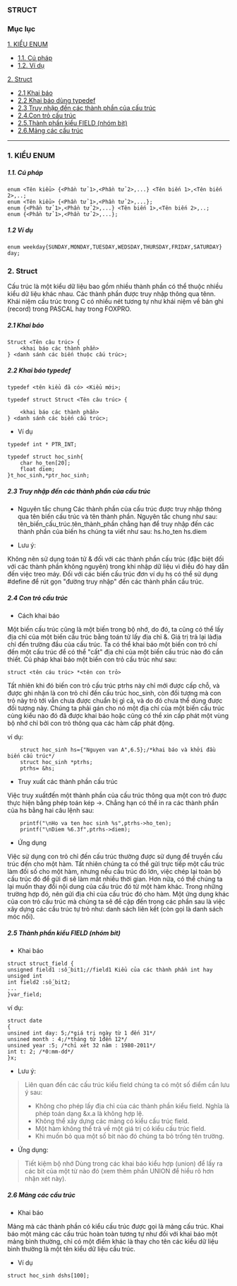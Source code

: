 ### **STRUCT**

### Mục lục

[1. KIỂU ENUM](#1)

- [1.1. Cú pháp](#11)
- [1.2. Ví dụ](#12)

[2. Struct](#2)

- [2.1 Khai báo](#21)
- [2.2 Khai báo dùng typedef](#22)
- [2.3 Truy nhập đến các thành phần của cấu trúc](#23)
- [2.4.Con trỏ cấu trúc](#24)
- [2.5.Thành phần kiểu FIELD (nhóm bit)](#25)
- [2.6.Mảng các cấu trúc](#26)

---

<a name="1"></a>
### 1. KIỂU ENUM

<a name="11"></a>
##### 1.1. Cú pháp

```
enum <Tên kiểu> {<Phần tử 1>,<Phần tử 2>,...} <Tên biến 1>,<Tên biến 2>,..;
enum <Tên kiểu> {<Phần tử 1>,<Phần tử 2>,...};
enum {<Phần tử 1>,<Phần tử 2>,...} <Tên biến 1>,<Tên biến 2>,..;
enum {<Phần tử 1>,<Phần tử 2>,...};
```

<a name="12"></a>
##### 1.2 Ví dụ

```
enum weekday{SUNDAY,MONDAY,TUESDAY,WEDSDAY,THURSDAY,FRIDAY,SATURDAY} day;

```

<a name="2"></a>
### 2. Struct

Cấu trúc là một kiểu dữ liệu bao gồm nhiều thành phần có thể thuộc nhiều kiểu dữ liệu khác nhau. Các thành phần được truy nhập thông qua tênn. Khái niệm cấu trúc trong C có nhiều nét tương tự như khái niệm về bản ghi (record) trong PASCAL hay trong FOXPRO.

<a name="21"></a>
##### 2.1 Khai báo

```
Struct <Tên câu trúc> {
	<khai báo các thành phần>
} <danh sánh các biến thuộc cấu trúc>;
```

<a name="22"></a>
##### 2.2 Khai báo typedef

```
typedef <tên kiểu đã có> <Kiểu mới>;

typedef struct Struct <Tên câu trúc> {

	<khai báo các thành phần>
} <danh sánh các biến cấu trúc>;
```
- Ví dụ

```
typedef int * PTR_INT;

typedef struct hoc_sinh{
	char ho_ten[20];
	float diem;
}t_hoc_sinh,*ptr_hoc_sinh;

```
<a name="23"></a>
##### 2.3 Truy nhập đến các thành phần của cấu trúc

- Nguyên tắc chung
Các thành phần của cấu trúc được truy nhập thông qua tên biến cấu trúc và tên thành phần. Nguyên tắc chung như sau:
tên_biến_cấu_trúc.tên_thành_phần
chẳng hạn để truy nhập đến các thành phần của biến hs chúng ta viết như sau:
hs.ho_ten
hs.diem

- Lưu ý:

Không nên sử dụng toán tử  & đối với các thành phần cấu trúc (đặc biệt đối với các thành phần không nguyên) trong khi nhập dữ liệu vì điều đó hay dẫn đến việc treo máy. Ðối với các biến cấu trúc
đơn ví dụ hs có thể sử dụng #define để rút gọn "đường truy nhập"
đến các thành phần cấu trúc.

<a name="24"></a>
##### 2.4 Con trỏ cấu trúc

- Cách khai báo

Một biến cấu trúc cũng là một biến trong bộ nhớ, do đó, ta cũng có thể lấy địa chỉ  của một biến cấu trúc bằng toán tử lấy địa chỉ &. Giá trị trả lại làđịa chỉ đến trường đầu của cấu trúc.
Ta có thể khai báo một biến con trỏ chỉ đến một cấu trúc để có thể "cất" địa chỉ  của một biến cấu trúc nào đó cần thiết. Cú pháp khai báo một biến con trỏ cấu trúc như sau:
```
struct <tên cáu trúc> *<tên con trỏ>
```

Tất nhiên khi đó biến con trỏ cấu trúc ptrhs này chỉ mới được cấp chỗ, và được ghi nhận là con trỏ chỉ đến cấu trúc hoc_sinh, còn đối tượng mà con trỏ này trỏ tới vẫn chưa được chuẩn bị gì cả, và do đó chưa thể dùng được đối tượng này. Chúng ta phải gán cho nó một
địa chỉ của một biến cấu trúc cùng kiểu nào đó đã được khai báo hoặc cũng có thể xin cấp phát một vùng bộ nhớ chỉ bởi con trỏ thông qua các hàm cấp phát động.

ví dụ:

```
	struct hoc_sinh hs={"Nguyen van A",6.5};/*khai báo và khởi đầu biến cấu trúc*/
	struct hoc_sinh *ptrhs;
	ptrhs= &hs;
```
	
- Truy xuất các thành phần cấu trúc

Việc truy xuấtđến một thành phần của cấu trúc thông qua một con trỏ được thực hiện bằng phép toán kép ->. Chẳng hạn có thể in 
ra các thành phần của hs bằng hai câu lệnh sau:

```
	printf("\nHo va ten hoc sinh %s",ptrhs->ho_ten);
	printf("\nDiem %6.3f",ptrhs->diem);
```

- Ứng dụng

Việc sử dụng con trỏ chỉ đến cấu trúc thường được sử dụng để truyền cấu trúc đến cho một hàm. Tất nhiên chúng ta có thể gửi trực tiếp một cấu trúc làm đối số cho một hàm, nhưng nếu cấu trúc đó lớn, việc chép lại toàn bộ cấu trúc đó để gửi đi sẽ làm mất nhiều thời gian. Hơn nữa, có thể chúng ta lại muốn thay đổi nội dung của 
cấu trúc đó từ một hàm khác. Trong những trường hợp đó, nên gửi
địa chỉ của cấu trúc đó cho hàm. Một ứng dụng khác của con trỏ cấu trúc mà chúng ta sẽ đề cập đến trong các phần sau là việc xây dựng các cấu trúc tự trỏ như: danh sách liên kết (còn gọi là danh 
sách móc nối).

<a name="25"></a>
##### 2.5 Thành phần kiểu FIELD (nhóm bit)

- Khai báo

```
struct struct_field {
unsigned field1 :số_bit1;//field1 Kiểu của các thành phần int hay unsiged int
int field2 :số_bit2;
...
}var_field;

```

ví dụ:

```
struct date
{
unsined int day: 5;/*giá trị ngày từ 1 đến 31*/
unsined month : 4;/*tháng từ 1đến 12*/
unsined year :5; /*chỉ xét 32 năm : 1980-2011*/
int t: 2; /*0:mm-dd*/
}x;

```

- Lưu ý:


> Liên quan đến các cấu trúc kiểu field chúng ta có một số điểm cần lưu ý sau:
>- Không cho phép lấy địa chỉ của các thành phần kiểu field. Nghĩa là phép toán dạng &x.a là không hợp lệ.
>- Không thể xây dựng các mảng có kiểu cấu trúc field.
>- Một hàm không thể trả về một giá trị có kiểu cấu trúc field.
>- Khi muốn bỏ qua một số bit nào đó chúng ta bỏ trống tên trường.


- Ứng dụng:


> Tiết kiệm bộ nhớ
> Dùng trong các khai báo kiểu hợp (union) để lấy ra các bit của một từ nào đó (xem thêm phần UNION để hiểu rõ hơn nhận xét này).



<a name="26"></a>
##### 2.6 Mảng các cấu trúc

- Khai báo

Mảng mà các thành phần có kiểu cấu trúc được gọi là mảng cấu trúc. Khai báo một mảng các cấu trúc hoàn toàn tương tự như đối với khai báo một mảng bình thường, chỉ có một điểm khác là thay cho tên các kiểu dữ liệu bình thường là một tên kiểu dữ liệu cấu trúc.

- Ví dụ


```
struct hoc_sinh dshs[100];
```
